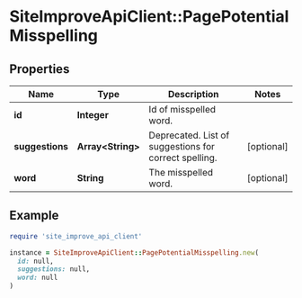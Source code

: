# SiteImproveApiClient::PagePotentialMisspelling

## Properties

| Name | Type | Description | Notes |
| ---- | ---- | ----------- | ----- |
| **id** | **Integer** | Id of misspelled word. |  |
| **suggestions** | **Array&lt;String&gt;** | Deprecated. List of suggestions for correct spelling. | [optional] |
| **word** | **String** | The misspelled word. | [optional] |

## Example

```ruby
require 'site_improve_api_client'

instance = SiteImproveApiClient::PagePotentialMisspelling.new(
  id: null,
  suggestions: null,
  word: null
)
```

